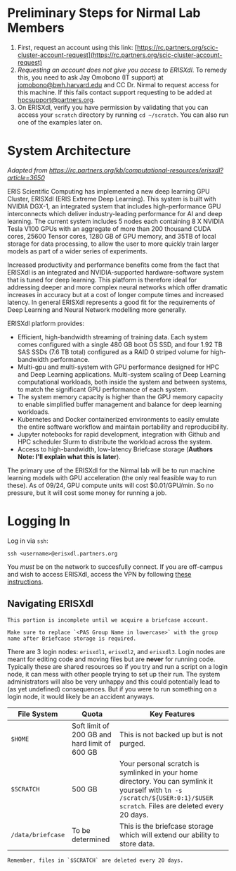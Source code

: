 # Preliminary Steps for Nirmal Lab Members

1. First, request an account using this link: [https://rc.partners.org/scic-cluster-account-request](https://rc.partners.org/scic-cluster-account-request)
2. *Requesting an account does not give you access to ERISXdl*. To remedy this, you need to ask Jay Omobono (IT support) at [jomobono@bwh.harvard.edu](jomobono@bwh.harvard.edu) and CC Dr. Nirmal to request access for this machine. If this fails contact support requesting to be added at [hpcsupport@partners.org](hpcsupport@partners.org). 
3. On ERISXdl, verify you have permission by validating that you can access your `scratch` directory by running `cd ~/scratch`. You can also run one of the examples later on. 

# System Architecture
*Adapted from https://rc.partners.org/kb/computational-resources/erisxdl?article=3650*

ERIS Scientific Computing has implemented a new deep learning GPU Cluster, ERISXdl (ERIS Extreme Deep Learning). This system is built with NVIDIA DGX-1, an integrated system that includes high-performance GPU interconnects which deliver industry-leading performance for AI and deep learning. The current system includes 5 nodes each containing 8 X NVIDIA Tesla V100 GPUs with an aggregate of more than 200 thousand CUDA cores, 25600 Tensor cores, 1280 GB of GPU memory, and 35TB of local storage for data processing, to allow the user to more quickly train larger models as part of a wider series of experiments.
 
Increased productivity and performance benefits come from the fact that ERISXdl is an integrated and NVIDIA-supported hardware-software system that is tuned for deep learning. This platform is therefore ideal for addressing deeper and more complex neural networks which offer dramatic increases in accuracy but at a cost of longer compute times and increased latency. In general ERISXdl represents a good fit for the requirements of Deep Learning and Neural Network modelling more generally. 
 
ERISXdl platform provides:

- Efficient, high-bandwidth streaming of training data. Each system comes configured with a single 480 GB boot OS SSD, and four 1.92 TB SAS SSDs (7.6 TB total) configured as a RAID 0 striped volume for high-bandwidth performance.
- Multi-gpu and multi-system with GPU performance designed for HPC and Deep Learning applications. Multi-system scaling of Deep Learning computational workloads, both inside the system and between systems, to match the significant GPU performance of each system.
- The system memory capacity is higher than the GPU memory capacity to enable simplified buffer management and balance for deep learning workloads.
- Kubernetes and Docker containerized environments to easily emulate the entire software workflow and maintain portability and reproducibility.
- Jupyter notebooks for rapid development, integration with Github and HPC scheduler Slurm to distribute the workload across the system.
- Access to high-bandwidth, low-latency Briefcase storage (__Authors Note: I'll explain what this is later__).

The primary use of the ERISXdl for the Nirmal lab will be to run machine learning models with GPU acceleration (the only real feasible way to run these). As of 09/24, GPU compute units will cost $0.01/GPU/min. So no pressure, but it will cost some money for running a job. 

# Logging In
Log in via `ssh`:
```{code} bash
ssh <username>@erisxdl.partners.org
```

You *must* be on the network to succesfully connect. If you are off-campus and wish to access ERISXdl, access the VPN by following [these instructions](https://partnershealthcare.service-now.com/isservicehub?id=kb_article_view&sysparm_article=KB0023967&sys_kb_id=79ad94774ff642005fcfdefd0210c747&spa=1).

## Navigating ERISXdl
```{error}
This portion is incomplete until we acquire a briefcase account. 

Make sure to replace `<PAS Group Name in lowercase>` with the group name after Briefcase storage is required. 
```

There are 3 login nodes: `erisxdl1`, `erisxdl2`, and `erisxdl3`. Login nodes are meant for editing code and moving files but are __never__ for running code. Typically these are shared resources so if you try and run a script on a login node, it can mess with other people trying to set up their run. The system administrators will also be very unhappy and this could potentially lead to (as yet undefined) consequences. But if you were to run something on a login node, it would likely be an accident anyways. 

| File System | Quota | Key Features |
| ----------- | ----- | ------------ |
| `$HOME` | Soft limit of 200 GB and hard limit of 600 GB | This is not backed up but is not purged.  | 
| `$SCRATCH` | 500 GB | Your personal scratch is symlinked in your home directory. You can symlink it yourself with `ln -s /scratch/${USER:0:1}/$USER scratch`. Files are deleted every 20 days.| 
| `/data/briefcase` | To be determined | This is the briefcase storage which will extend our ability to store data. |

```{warning}
Remember, files in `$SCRATCH` are deleted every 20 days. 
```
